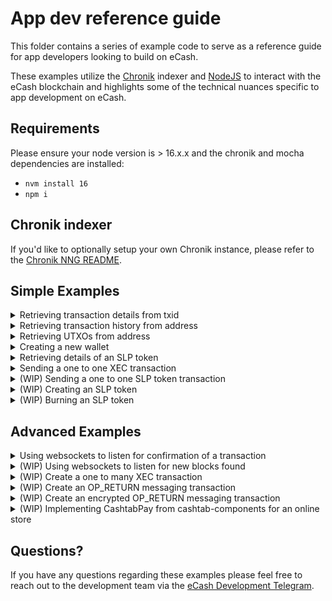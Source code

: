 # App dev reference guide

This folder contains a series of example code to serve as a reference guide for app developers looking to build on eCash.

These examples utilize the [Chronik](https://www.npmjs.com/package/chronik-client) indexer and [NodeJS](https://github.com/nvm-sh/nvm) to interact with the eCash blockchain and highlights some of the technical nuances specific to app development on eCash.

## Requirements

Please ensure your node version is > 16.x.x and the chronik and mocha dependencies are installed:

-   `nvm install 16`
-   `npm i`

## Chronik indexer

If you'd like to optionally setup your own Chronik instance, please refer to the [Chronik NNG README](https://github.com/raipay/chronik/).

## Simple Examples

<details>
		<summary>Retrieving transaction details from txid</summary>

[getDetailsFromTxid()](scripts/getDetailsFromTxid.js)

**_Usage_**: `npm run getDetailsFromTxid <txid>`

**_Example_**: `npm run getDetailsFromTxid bd6ed16b16c00808ee242e570a2672f596434c09da5290ff77cadf52387bd2f3`

</details>

<details>
		<summary>Retrieving transaction history from address</summary>

[getTxHistoryFromAddress()](scripts/getTxHistoryFromAddress.js)

**_Usage_**: `npm run getTxHistoryFromAddress <address> <page> <pageSize>`

**_Example_**: `npm run getTxHistoryFromAddress ecash:qq9h6d0a5q65fgywv4ry64x04ep906mdku8f0gxfgx 0 10`

</details>

<details>
		<summary>Retrieving UTXOs from address</summary>

[getUtxosFromAddress()](scripts/getUtxosFromAddress.js)

**_Usage_**: `npm run getUtxosFromAddress <address>`

**_Example_**: `npm run getUtxosFromAddress ecash:qq9h6d0a5q65fgywv4ry64x04ep906mdku8f0gxfgx`

</details>

<details>
		<summary>Creating a new wallet</summary>

[createWallet()](scripts/createWallet.js)

**_Usage_**: `npm run createWallet`

</details>

<details>
		<summary>Retrieving details of an SLP token</summary>

[getTokenDetails()](scripts/getTokenDetails.js)

**_Usage_**: `npm run getTokenDetails <token id>`

**_Example_**: `npm run getTokenDetails 861dede36f7f73f0af4e979fc3a3f77f37d53fe27be4444601150c21619635f4`

</details>

<details>
		<summary>Sending a one to one XEC transaction</summary>

[sendXec()](scripts/sendXec.js)

**_Usage_**:

1. Update the senderAddress and senderMnemonic constants in sendXec.js
2. `npm run sendXec <address> <XEC amount>`

**_Example_**: `npm run sendXec ecash:qq9h6d0a5q65fgywv4ry64x04ep906mdku8f0gxfgx 50`

</details>

<details>
		<summary>(WIP) Sending a one to one SLP token transaction</summary>
TBC
</details>

<details>
		<summary>(WIP) Creating an SLP token</summary>
TBC
</details>

<details>
		<summary>(WIP) Burning an SLP token</summary>
TBC
</details>

## Advanced Examples

<details>
		<summary>Using websockets to listen for confirmation of a transaction</summary>

[listenForConfirmation()](scripts/listenForConfirmation.js)

**_Usage_**: `npm run listenForConfirmation <address> <txid>`

**_Example_**: `npm run listenForConfirmation ecash:qq9h6d0a5q65fgywv4ry64x04ep906mdku8f0gxfgx 3bae2f96cf076437ba1755c8e12f864bf6c060071ed12173a5e505c2d4b9a3c9`

</details>

<details>
		<summary>(WIP) Using websockets to listen for new blocks found</summary>
TBC
</details>

<details>
		<summary>(WIP) Create a one to many XEC transaction </summary>
TBC
</details>

<details>
		<summary>(WIP) Create an OP_RETURN messaging transaction </summary>
TBC
</details>

<details>
		<summary>(WIP) Create an encrypted OP_RETURN messaging transaction </summary>
TBC
</details>

<details>
		<summary>(WIP)  Implementing CashtabPay from cashtab-components for an online store </summary>
TBC
</details>

## Questions?

If you have any questions regarding these examples please feel free to reach out to the development team via the [eCash Development Telegram](https://t.me/eCashDevelopment).
